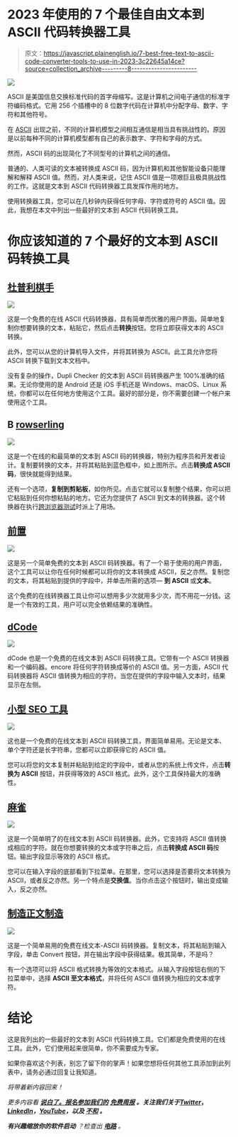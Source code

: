 # 2023 年使用的 7 个最佳自由文本到 ASCII 代码转换器工具

> 原文：<https://javascript.plainenglish.io/7-best-free-text-to-ascii-code-converter-tools-to-use-in-2023-3c22645a14ce?source=collection_archive---------8----------------------->

![](img/fe494c706c3755a92422b73048913e1d.png)

ASCII 是美国信息交换标准代码的首字母缩写。这是计算机之间电子通信的标准字符编码格式。它用 256 个插槽中的 8 位数字代码在计算机中分配字母、数字、字符和其他符号。

在 [ASCII](https://en.wikipedia.org/wiki/ASCII) 出现之前，不同的计算机模型之间相互通信是相当具有挑战性的。原因是以前每种不同的计算机模型都有自己的表示数字、字符和字母的方式。

然而，ASCII 码的出现简化了不同型号的计算机之间的通信。

普通的、人类可读的文本被转换成 ASCII 码，因为计算机和其他智能设备只能理解和解释 ASCII 值。然而，对人类来说，记住 ASCII 值是一项艰巨且极具挑战性的工作。这就是文本到 ASCII 代码转换器工具发挥作用的地方。

使用转换器工具，您可以在几秒钟内获得任何字母、字符或符号的 ASCII 值。因此，我想在本文中列出一些最好的文本到 ASCII 代码转换工具。

# 你应该知道的 7 个最好的文本到 ASCII 码转换工具

## [**杜普利棋手**](https://www.duplichecker.com/text-to-ascii.php#:~:text=It%20is%20a%20coding%20system,has%20its%20own%20ASCII%20code.)

![](img/5204358e4c57deccd93b0bbe65b1a997.png)

这是一个免费的在线 ASCII 代码转换器，具有简单而优雅的用户界面。简单地复制你想要转换的文本，粘贴它，然后点击**转换**按钮。您将立即获得文本的 ASCII 转换。

此外，您可以从您的计算机导入文件，并将其转换为 ASCII。此工具允许您将 ASCII 转换下载到文本文档中。

没有复杂的操作，Dupli Checker 的文本到 ASCII 码转换器产生 100%准确的结果。无论你使用的是 Android 还是 iOS 手机还是 Windows、macOS、Linux 系统，你都可以在任何地方使用这个工具。最好的部分是，你不需要创建一个帐户来使用这个工具。

## B [**rowserling**](https://www.browserling.com/tools/text-to-ascii)

![](img/d8cff709495538c9fe19ee55dea5638e.png)

这是一个在线的和最简单的文本到 ASCII 码的转换器，特别为程序员和开发者设计。复制要转换的文本，并将其粘贴到蓝色框中，如上图所示。点击**转换成 ASCII 码**，很快就能得到结果。

还有一个选项，**复制到剪贴板**，如你所见。点击它就可以复制整个结果，你可以把它粘贴到任何你想粘贴的地方。它还为您提供了 ASCII 到文本的转换器。这个转换器在执行[跨浏览器测试](https://www.browserstack.com/cross-browser-testing)时派上了用场。

## [**前置**](https://www.prepostseo.com/tool/text-to-ascii)

![](img/3b3ad41adbb73cd8a56b5407a2fe1b4d.png)

这是另一个简单免费的文本到 ASCII 码转换器。有了一个易于使用的用户界面，这个工具可以让你在任何时候都可以将你的文本转换成 ASCII，反之亦然。复制您的文本，将其粘贴到提供的字段中，并单击所需的选项— **到 ASCII** 或**文本**。

这个免费的在线转换器工具让你可以想用多少次就用多少次，而不用花一分钱。这是一个有效的工具，用户可以完全依赖结果的准确性。

## [**dCode**](https://www.dcode.fr/ascii-code)

![](img/de017ef39f6880efa0b10edb788ba658.png)

dCode 也是一个免费的在线文本到 ASCII 码转换工具。它带有一个 ASCII 转换器和一个编码器。encore 将任何字符转换成等价的 ASCII 值。另一方面，ASCII 代码转换器将 ASCII 值转换为相应的字符。当您在提供的字段中输入文本时，结果显示在左侧。

## [**小型 SEO 工具**](https://smallseotools.com/text-to-ascii/)

![](img/9e152c40efb15aabbf055e99f51641ba.png)

这也是一个免费的在线文本到 ASCII 码转换工具，界面简单易用。无论是文本、单个字符还是长字符串，您都可以立即获得它的 ASCII 值。

您可以将您的文本复制并粘贴到给定的字段中，或者从您的系统上传文件，点击**转换为 ASCII** 按钮，并获得等效的 ASCII 格式。此外，这个工具保持最大的准确性。

## [**麻雀**](https://www.hacksparrow.com/tools/converters/ascii.html)

![](img/d9b0630ac276305b678b12c8e7b07664.png)

这是一个简单明了的在线文本到 ASCII 码转换器。此外，它支持将 ASCII 值转换成相应的字符。就在你想要转换的文本或字符串之后，点击**转换成 ASCII 码**按钮。输出字段显示等效的 ASCII 格式。

您可以在输入字段的底部看到下拉菜单。在那里，您可以选择是否要将文本转换为 ASCII，或者反之亦然。另一个特点是**交换值**。当你点击这个按钮时，输出变成输入，反之亦然。

## [制造**正文**制造](https://www.madeintext.com/text-to-ascii/)

![](img/34d87c848210ec07ada816e6448e0627.png)

这是一个简单易用的免费在线文本-ASCII 码转换器。复制文本，将其粘贴到输入字段，单击 Convert 按钮，并在输出字段中获得结果。极其简单，不是吗？

有一个选项可以将 ASCII 格式转换为等效的文本格式。从输入字段按钮右侧的下拉菜单中，选择 **ASCII 至文本格式**，并将任何 ASCII 值转换为相应的文本或字符。

# 结论

这是我列出的一些最好的文本到 ASCII 代码转换工具。它们都是免费使用的在线工具。此外，它们使用起来很简单，你不需要成为专家。

如果你喜欢这个列表，别忘了留下你的掌声！如果您想将任何其他工具添加到此列表中，请务必通过回复让我知道。

*将带着新内容回来！*

*更多内容看* [***说白了。报名参加我们的***](https://plainenglish.io/) **[***免费周报***](http://newsletter.plainenglish.io/) *。关注我们关于*[***Twitter***](https://twitter.com/inPlainEngHQ)，[***LinkedIn***](https://www.linkedin.com/company/inplainenglish/)*，*[***YouTube***](https://www.youtube.com/channel/UCtipWUghju290NWcn8jhyAw)*，以及* [***不和***](https://discord.gg/GtDtUAvyhW) ***。*****

***有兴趣缩放你的软件启动*** *？检查出* [***电路***](https://circuit.ooo?utm=publication-post-cta) *。*